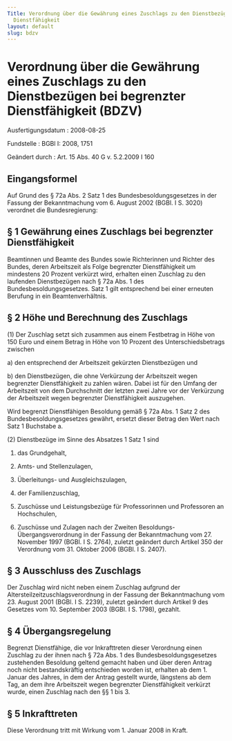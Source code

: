 ```yaml
---
Title: Verordnung über die Gewährung eines Zuschlags zu den Dienstbezügen bei begrenzter
  Dienstfähigkeit
layout: default
slug: bdzv
---
```


# Verordnung über die Gewährung eines Zuschlags zu den Dienstbezügen bei begrenzter Dienstfähigkeit (BDZV)

Ausfertigungsdatum
:   2008-08-25

Fundstelle
:   BGBl I: 2008, 1751

Geändert durch
:   Art. 15 Abs. 40 G v. 5.2.2009 I 160


## Eingangsformel

Auf Grund des § 72a Abs. 2 Satz 1 des Bundesbesoldungsgesetzes in der
Fassung der Bekanntmachung vom 6. August 2002 (BGBl. I S. 3020)
verordnet die Bundesregierung:


## § 1 Gewährung eines Zuschlags bei begrenzter Dienstfähigkeit

Beamtinnen und Beamte des Bundes sowie Richterinnen und Richter des
Bundes, deren Arbeitszeit als Folge begrenzter Dienstfähigkeit um
mindestens 20 Prozent verkürzt wird, erhalten einen Zuschlag zu den
laufenden Dienstbezügen nach § 72a Abs. 1 des
Bundesbesoldungsgesetzes. Satz 1 gilt entsprechend bei einer erneuten
Berufung in ein Beamtenverhältnis.


## § 2 Höhe und Berechnung des Zuschlags

(1) Der Zuschlag setzt sich zusammen aus einem Festbetrag in Höhe von
150 Euro und einem Betrag in Höhe von 10 Prozent des
Unterschiedsbetrags zwischen

a)  den entsprechend der Arbeitszeit gekürzten Dienstbezügen und


b)  den Dienstbezügen, die ohne Verkürzung der Arbeitszeit wegen
    begrenzter Dienstfähigkeit zu zahlen wären. Dabei ist für den Umfang
    der Arbeitszeit von dem Durchschnitt der letzten zwei Jahre vor der
    Verkürzung der Arbeitszeit wegen begrenzter Dienstfähigkeit
    auszugehen.



Wird begrenzt Dienstfähigen Besoldung gemäß § 72a Abs. 1 Satz 2 des
Bundesbesoldungsgesetzes gewährt, ersetzt dieser Betrag den Wert nach
Satz 1 Buchstabe a.

(2) Dienstbezüge im Sinne des Absatzes 1 Satz 1 sind

1.  das Grundgehalt,


2.  Amts- und Stellenzulagen,


3.  Überleitungs- und Ausgleichszulagen,


4.  der Familienzuschlag,


5.  Zuschüsse und Leistungsbezüge für Professorinnen und Professoren an
    Hochschulen,


6.  Zuschüsse und Zulagen nach der Zweiten Besoldungs-Übergangsverordnung
    in der Fassung der Bekanntmachung vom 27. November 1997 (BGBl. I S.
    2764), zuletzt geändert durch Artikel 350 der Verordnung vom 31.
    Oktober 2006 (BGBl. I S. 2407).





## § 3 Ausschluss des Zuschlags

Der Zuschlag wird nicht neben einem Zuschlag aufgrund der
Altersteilzeitzuschlagsverordnung in der Fassung der Bekanntmachung
vom 23. August 2001 (BGBl. I S. 2239), zuletzt geändert durch Artikel
9 des Gesetzes vom 10. September 2003 (BGBl. I S. 1798), gezahlt.


## § 4 Übergangsregelung

Begrenzt Dienstfähige, die vor Inkrafttreten dieser Verordnung einen
Zuschlag zu der ihnen nach § 72a Abs. 1 des Bundesbesoldungsgesetzes
zustehenden Besoldung geltend gemacht haben und über deren Antrag noch
nicht bestandskräftig entschieden worden ist, erhalten ab dem 1.
Januar des Jahres, in dem der Antrag gestellt wurde, längstens ab dem
Tag, an dem ihre Arbeitszeit wegen begrenzter Dienstfähigkeit verkürzt
wurde, einen Zuschlag nach den §§ 1 bis 3.


## § 5 Inkrafttreten

Diese Verordnung tritt mit Wirkung vom 1. Januar 2008 in Kraft.

